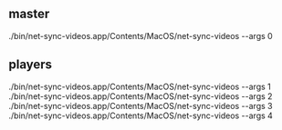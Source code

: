 ## master
./bin/net-sync-videos.app/Contents/MacOS/net-sync-videos --args 0

## players
./bin/net-sync-videos.app/Contents/MacOS/net-sync-videos --args 1
./bin/net-sync-videos.app/Contents/MacOS/net-sync-videos --args 2
./bin/net-sync-videos.app/Contents/MacOS/net-sync-videos --args 3
./bin/net-sync-videos.app/Contents/MacOS/net-sync-videos --args 4

